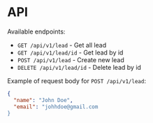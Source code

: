 # API
Available endpoints:
- `GET /api/v1/lead` - Get all lead
- `GET /api/v1/lead/id` - Get lead by id
- `POST /api/v1/lead` - Create new lead
- `DELETE /api/v1/lead/id` - Delete lead by id

Example of request body for `POST /api/v1/lead`:
```json
{
  "name": "John Doe",
  "email": "johhdoe@gmail.com
}
